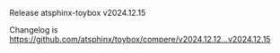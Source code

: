 Release atsphinx-toybox v2024.12.15

Changelog is https://github.com/atsphinx/toybox/compere/v2024.12.12...v2024.12.15
